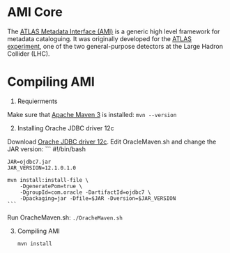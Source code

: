 AMI Core
========

The [ATLAS Metadata Interface (AMI)](http://www.cern.ch/ami/) is a generic high level framework for metadata cataloguing. It was originally developed for the [ATLAS experiment](http://atlas.ch/), one of the two general-purpose detectors at the Large Hadron Collider (LHC).

Compiling AMI
=============

1. Requierments

  Make sure that [Apache Maven 3](http://maven.apache.org/) is installed:
	```
	mvn --version
	```

2. Installing Orache JDBC driver 12c

  Download [Orache JDBC driver 12c](http://www.oracle.com/technetwork/database/features/jdbc/index-091264.html). Edit OracleMaven.sh and change the JAR version:
	```
	#!/bin/bash

	JAR=ojdbc7.jar
	JAR_VERSION=12.1.0.1.0

	mvn install:install-file \
		-DgeneratePom=true \
		-DgroupId=com.oracle -DartifactId=ojdbc7 \
		-Dpackaging=jar -Dfile=$JAR -Dversion=$JAR_VERSION
	```

  Run OracheMaven.sh:
	```
	./OracheMaven.sh
	```

3. Compiling AMI
	```
	mvn install
	```

